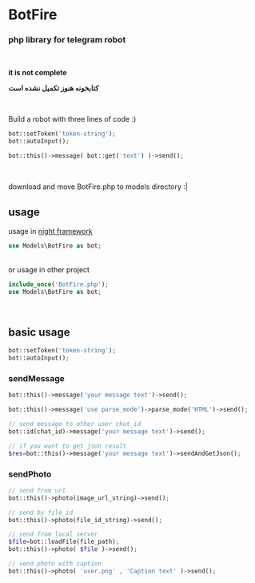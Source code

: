 # BotFire
### php library for telegram robot


<br>

**it is not complete**

**کتابخونه هنوز تکمیل نشده است**

<br>

Build a robot with three lines of code :)

```php
bot::setToken('token-string');
bot::autoInput();

bot::this()->message( bot::get('text') )->send();
```


<br>

download and move BotFire.php to models directory :|

## usage

usage in [night framework](https://github.com/parsgit/night)
```php
use Models\BotFire as bot;
```
<br>
or usage in other project

```php
include_once('BotFire.php');
use Models\BotFire as bot;
```
<br>

## basic usage

```php
bot::setToken('token-string');
bot::autoInput();
```

### sendMessage

```php
bot::this()->message('your message text')->send();

bot::this()->message('use parse_mode')->parse_mode('HTML')->send();

// send message to other user chat_id
bot::id(chat_id)->message('your message text')->send();

// if you want to get json result
$res=bot::this()->message('your message text')->sendAndGetJson();
```

### sendPhoto

```PHP
// send from url
bot::this()->photo(image_url_string)->send();

// send by file_id
bot::this()->photo(file_id_string)->send();

// send from local server
$file=bot::loadFile(file_path);
bot::this()->photo( $file )->send();

// send photo with caption
bot::this()->photo( 'user.png' , 'Caption text' )->send();
```
